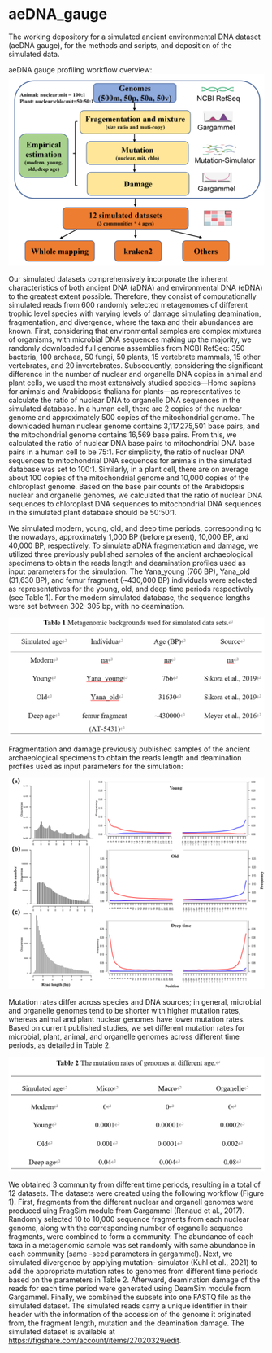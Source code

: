 # aeDNA_gauge
The working depository for a simulated ancient environmental DNA dataset (aeDNA gauge), for the methods and scripts, and deposition of the simulated data.

aeDNA gauge profiling workflow overview:
![image](https://github.com/YCWangLab/aeDNA_gauge/blob/main/aeDNA%20gauge%20workflow%20overview.png)

Our simulated datasets comprehensively incorporate the inherent characteristics of both ancient DNA (aDNA) and environmental DNA (eDNA) to the greatest extent possible. Therefore, they consist of computationally simulated reads from 600 randomly selected metagenomes of different trophic level species with varying levels of damage simulating deamination, fragmentation, and divergence, where the taxa and their abundances are known. 
First, considering that environmental samples are complex mixtures of organisms, with microbial DNA sequences making up the majority, we randomly downloaded full genome assemblies from NCBI RefSeq: 350 bacteria, 100 archaea, 50 fungi, 50 plants, 15 vertebrate mammals, 15 other vertebrates, and 20 invertebrates. Subsequently, considering the significant difference in the number of nuclear and organelle DNA copies in animal and plant cells, we used the most extensively studied species—Homo sapiens for animals and Arabidopsis thaliana for plants—as representatives to calculate the ratio of nuclear DNA to organelle DNA sequences in the simulated database. In a human cell, there are 2 copies of the nuclear genome and approximately 500 copies of the mitochondrial genome. The downloaded human nuclear genome contains 3,117,275,501 base pairs, and the mitochondrial genome contains 16,569 base pairs. From this, we calculated the ratio of nuclear DNA base pairs to mitochondrial DNA base pairs in a human cell to be 75:1. For simplicity, the ratio of nuclear DNA sequences to mitochondrial DNA sequences for animals in the simulated database was set to 100:1.
Similarly, in a plant cell, there are on average about 100 copies of the mitochondrial genome and 10,000 copies of the chloroplast genome. Based on the base pair counts of the Arabidopsis nuclear and organelle genomes, we calculated that the ratio of nuclear DNA sequences to chloroplast DNA sequences to mitochondrial DNA sequences in the simulated plant database should be 50:50:1.


We simulated modern, young, old, and deep time periods, corresponding to the nowadays, approximately 1,000 BP (before present), 10,000 BP, and 40,000 BP, respectively. To simulate aDNA fragmentation and damage, we utilized three previously published samples of the ancient archaeological specimens to obtain the reads length and deamination profiles used as input parameters for the simulation. The Yana_young (766 BP), Yana_old (31,630 BP), and femur fragment (~430,000 BP) individuals were selected as representatives for the young, old, and deep time periods respectively (see Table 1). For the modern simulated database, the sequence lengths were set between 302–305 bp, with no deamination.

![image](https://github.com/YCWangLab/aeDNA_gauge/blob/main/Table%201%20Metagenomic%20backgrounds%20used%20for%20simulated%20data%20sets.png)

Fragmentation and damage previously published samples of the ancient archaeological specimens to obtain the reads length and deamination profiles used as input parameters for the simulation:

![image](https://github.com/YCWangLab/aeDNA_gauge/blob/main/Fragmentation%20and%20damage%20previously%20published%20samples%20of%20the%20ancient%20archaeological%20specimens%20to%20obtain%20the%20reads%20length%20and%20deamination%20profiles%20used%20as%20input%20parameters%20for%20the%20simulation.png)


Mutation rates differ across species and DNA sources; in general, microbial and organelle genomes tend to be shorter with higher mutation rates, whereas animal and plant nuclear genomes have lower mutation rates. Based on current published studies, we set different mutation rates for microbial, plant, animal, and organelle genomes across different time periods, as detailed in Table 2.

![image](https://github.com/YCWangLab/aeDNA_gauge/blob/main/Table%202%20The%20mutation%20rates%20of%20genomes%20at%20different%20age.png)



We obtained 3 community from different time periods, resulting in a total of 12 datasets. The datasets were created using the following workflow (Figure 1). First, fragments from the different nuclear and organell genomes were produced uing FragSim module from Gargammel (Renaud et al., 2017).  Randomly selected 10 to 10,000 sequence fragments from each nuclear genome, along with the corresponding number of organelle sequence fragments, were combined to form a community. The abundance of each taxa in a metagenomic sample was set randomly with same abundance in each community (same -seed parameters in gargammel). Next, we simulated divergence by applying mutation- simulator (Kuhl et al., 2021) to add the appropriate mutation rates to genomes from different time periods based on the parameters in Table 2. Afterward, deamination damage of the reads for each time period were generated using DeamSim module from Gargammel. Finally, we combined the subsets into one FASTQ file as the simulated dataset. The simulated reads carry a unique identifier in their header with the information of the accession of the genome it originated from, the fragment length, mutation and the deamination damage. 
The simulated dataset is available at https://figshare.com/account/items/27020329/edit.
